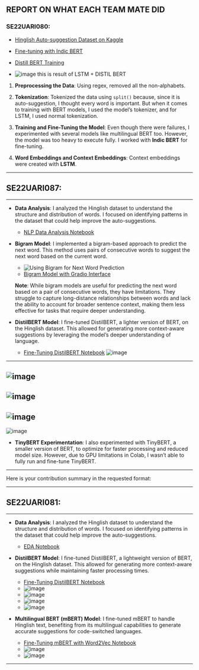 ## REPORT ON WHAT EACH TEAM MATE DID

### SE22UARI080:

- [Hinglish Auto-suggestion Dataset on Kaggle](https://www.kaggle.com/datasets/bhuvanavijaya/nlp-autosuggestion/code)

- [Fine-tuning with Indic BERT](https://github.com/harshithamadarapu/Team16_Hinglish-Auto-suggestions/blob/main/FineTuneing(indic%20bert%20).ipynb)

- [Distill BERT Training](https://github.com/harshithamadarapu/Team16_Hinglish-Auto-suggestions/blob/main/distill%20bert(train)%20.ipynb)

- ![image](https://github.com/user-attachments/assets/9c786577-3f5d-42de-9759-83ad54021c8c)
this is result of LSTM + DISTIL BERT

1. **Preprocessing the Data**: Using regex, removed all the non-alphabets.

2. **Tokenization**: Tokenized the data using `split()` because, since it is auto-suggestion, I thought every word is important. But when it comes to training with BERT models, I used the model’s tokenizer, and for LSTM, I used normal tokenization.

3. **Training and Fine-Tuning the Model**: Even though there were failures, I experimented with several models like multilingual BERT too. However, the model was too heavy to execute fully. I worked with **Indic BERT** for fine-tuning.

4. **Word Embeddings and Context Embeddings**: Context embeddings were created with **LSTM**.




---


## SE22UARI087:

---

- **Data Analysis**: I analyzed the Hinglish dataset to understand the structure and distribution of words. I focused on identifying patterns in the dataset that could help improve the auto-suggestions.
  - [NLP Data Analysis Notebook](https://github.com/harshithamadarapu/Team16_Hinglish-Auto-suggestions/blob/main/NLP_DataAnalysis.ipynb)

- **Bigram Model**: I implemented a bigram-based approach to predict the next word. This method uses pairs of consecutive words to suggest the next word based on the current word.
  - ![Using Bigram for Next Word Prediction](https://raw.githubusercontent.com/harshithamadarapu/Team16_Hinglish-Auto-suggestions/a7b8da4a2ce4088c0ac00eeeac5a0c97da1cc30d/Using%20bigram%20for%20next%20word%20prediction_gradio.jpeg)
  - [Bigram Model with Gradio Interface](https://github.com/harshithamadarapu/Team16_Hinglish-Auto-suggestions/blob/main/bigram_gradio.ipynb)
  
  **Note**: While bigram models are useful for predicting the next word based on a pair of consecutive words, they have limitations. They struggle to capture long-distance relationships between words and lack the ability to account for broader sentence context, making them less effective for tasks that require deeper understanding.

- **DistilBERT Model**: I fine-tuned DistilBERT, a lighter version of BERT, on the Hinglish dataset. This allowed for generating more context-aware suggestions by leveraging the model’s deeper understanding of language.
    - [Fine-Tuning DistilBERT Notebook](https://github.com/harshithamadarapu/Team16_Hinglish-Auto-suggestions/blob/main/nextwordusingdistilbert.ipynb)
![image](https://github.com/harshithamadarapu/Team16_Hinglish-Auto-suggestions/blob/main/images/IMG-20241210-WA0007.jpg)
---
![image](https://github.com/harshithamadarapu/Team16_Hinglish-Auto-suggestions/blob/main/images/IMG-20241210-WA0010.jpg)
---
![image](https://github.com/harshithamadarapu/Team16_Hinglish-Auto-suggestions/blob/main/images/IMG-20241210-WA0011.jpg)
---
![image](https://github.com/harshithamadarapu/Team16_Hinglish-Auto-suggestions/blob/main/images/IMG-20241210-WA0008.jpg)
---
![image](https://github.com/harshithamadarapu/Team16_Hinglish-Auto-suggestions/blob/main/images/IMG-20241210-WA0009.jpg)
  

- **TinyBERT Experimentation**: I also experimented with TinyBERT, a smaller version of BERT, to optimize for faster processing and reduced model size. However, due to GPU limitations in Colab, I wasn’t able to fully run and fine-tune TinyBERT.

---

Here is your contribution summary in the requested format:

---

## SE22UARI081:

---

- **Data Analysis**: I analyzed the Hinglish dataset to understand the structure and distribution of words. I focused on identifying patterns in the dataset that could help improve the auto-suggestions.
  - [EDA Notebook]([[experiments/EDA.ipynb](https://github.com/harshithamadarapu/Team16_Hinglish-Auto-suggestions/blob/main/experiments/EDA.ipynb)](https://github.com/harshithamadarapu/Team16_Hinglish-Auto-suggestions/blob/main/experiments/EDA.ipynb))

- **DistilBERT Model**: I fine-tuned DistilBERT, a lightweight version of BERT, on the Hinglish dataset. This allowed for generating more context-aware suggestions while maintaining faster processing times.
  - [Fine-Tuning DistilBERT Notebook]([[experiments/DistilBERTTraining_Finetuning&Evaluate.ipynb](https://github.com/harshithamadarapu/Team16_Hinglish-Auto-suggestions/blob/main/experiments/DistilBERTTraining_Finetuning%26Evaluate.ipynb)](https://github.com/harshithamadarapu/Team16_Hinglish-Auto-suggestions/blob/main/experiments/DistilBERTTraining_Finetuning%26Evaluate.ipynb))
  - ![image]([https://github.com/harshithamadarapu/Team16_Hinglish-Auto-suggestions/blob/main/images/IMG-20241210-WA0010.jpg](https://github.com/harshithamadarapu/Team16_Hinglish-Auto-suggestions/blob/main/images/Screenshot%202024-12-10%20211057.png))
  - ![image]([https://github.com/harshithamadarapu/Team16_Hinglish-Auto-suggestions/blob/main/images/IMG-20241210-WA0010.jpg](https://github.com/harshithamadarapu/Team16_Hinglish-Auto-suggestions/blob/main/images/Screenshot%202024-12-10%20211111.png))
  - ![image]([https://github.com/harshithamadarapu/Team16_Hinglish-Auto-suggestions/blob/main/images/IMG-20241210-WA0010.jpg](https://github.com/harshithamadarapu/Team16_Hinglish-Auto-suggestions/blob/main/images/Screenshot%202024-12-10%20213545.png))
  - ![image]([https://github.com/harshithamadarapu/Team16_Hinglish-Auto-suggestions/blob/main/images/IMG-20241210-WA0010.jpg](https://github.com/harshithamadarapu/Team16_Hinglish-Auto-suggestions/blob/main/images/Screenshot%202024-12-10%20220031.png))

- **Multilingual BERT (mBERT) Model**: I fine-tuned mBERT to handle Hinglish text, benefiting from its multilingual capabilities to generate accurate suggestions for code-switched languages.
  - [Fine-Tuning mBERT with Word2Vec Notebook]([[experiments/FineTuningMultiLingualBERTwithWORD2VEC.ipynb](https://github.com/harshithamadarapu/Team16_Hinglish-Auto-suggestions/blob/main/experiments/FineTuningMultiLingualBERTwithWORD2VEC.ipynb)](https://github.com/harshithamadarapu/Team16_Hinglish-Auto-suggestions/blob/main/FineTuningMultiLingualBERTwithWORD2VEC.ipynb))
  - ![image]([https://github.com/harshithamadarapu/Team16_Hinglish-Auto-suggestions/blob/main/images/IMG-20241210-WA0010.jpg](https://github.com/harshithamadarapu/Team16_Hinglish-Auto-suggestions/blob/main/images/Screenshot%202024-12-10%20211158.png))
  - ![image]([https://github.com/harshithamadarapu/Team16_Hinglish-Auto-suggestions/blob/main/images/IMG-20241210-WA0010.jpg](https://github.com/harshithamadarapu/Team16_Hinglish-Auto-suggestions/blob/main/images/Screenshot%202024-12-10%20211218.png))

---
